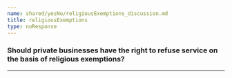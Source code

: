 ```yaml
---
name: shared/yesNo/religiousExemptions_discussion.md
title: religiousExemptions
type: noResponse
---
```


### Should private businesses have the right to refuse service on the basis of religious exemptions?

---

